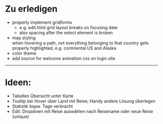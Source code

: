 # Zu erledigen
- properly implement gridforms
  - e.g. edit.html grid layout breaks on focusing date
  - also spacing after the select element is broken
- map styling  
  when hovering a path, not everything belonging to that country gets properly highlighted, 
  e.g. continental US and Alaska
- color theme
- add source for welcome animation css on login site

---
# Ideen: 
- Tabellen Übersicht unter Karte 
- Tooltip bei Hover über Land mit Reise; Handy andere Lösung überlegen
- Statistik bspw. Tage verbracht 
- Edit: Dropdown mit Reise auswählen nach Reisename oder neue Reise (unique) 